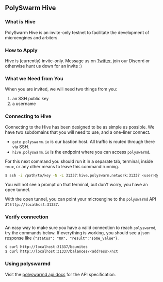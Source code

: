 ## PolySwarm Hive

### What is Hive

PolySwarm Hive is an invite-only testnet to facilitate the development of microengines and arbiters.

### How to Apply

Hive is (currently) invite-only.
Message us on [Twitter](https://twitter.com/PolySwarm), join our Discord or otherwise hunt us down for an invite :)

### What we Need from You

When you are invited, we will need two things from you:
1. an SSH public key
2. a username

### Connecting to Hive

Connecting to the Hive has been designed to be as simple as possible.
We have two subdomains that you will need to use, and a one-liner connect.

* `gate.polyswarm.io` is our bastion host. All traffic is routed through there via SSH.
* `hive.polyswarm.io` is the endpoint where you can access `polyswarmd`.

For this next command you should run it in a separate tab, terminal, inside `tmux`, or any other means to leave this command running.

```sh
$ ssh -i /path/to/key -N -L 31337:hive.polyswarm.network:31337 <user>@gate.polyswarm.io
```

You will not see a prompt on that terminal, but don't worry, you have an open tunnel.

With the open tunnel, you can point your microengine to the `polyswarmd` API at `http://localhost:31337`.

### Verify connection

An easy way to make sure you have a valid connection to reach `polyswarmd`, try the commands below. If everything is working, you should see a json response like `{"status": "OK", "result":"some_value"}`.

```sh
$ curl http://localhost:31337/bounites
$ curl http://localhost:31337/balances/<address>/nct
```

### Using polyswarmd

Visit the [polyswarmd api docs](/API-polyswarm/) for the API specification.
